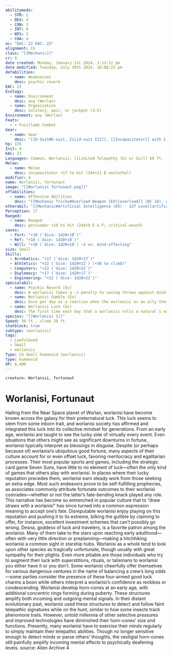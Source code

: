 ```yaml
---
abilitymods:
  - STR: 2
  - DEX: 4
  - CON: 3
  - INT: 6
  - WIS: 2
  - CHA: 4
ac: "EAC: 22 KAC: 23"
alignment: CG
class: "[[Mechanic]]"
cr: 9
date created: Monday, January 1st 2024, 3:13:12 pm
date modified: Tuesday, July 30th 2024, 10:08:25 pm
defabilities:
  - name: Weaknesses
    desc: psychic reverb
EAC: 22
Ecology:
  - name: Environment
    desc: any (Worlan)
  - name: Organization
    desc: solitary, pair, or jackpot (3–5)
Environment: any (Worlan)
Feats:
  - - Fusillade Combat
Gear:
  - name: Gear
    desc: "[[D-Suit#D-suit, Iii|d-suit III]], [[Incapacitator]] with 1 [[Battery#Battery, Standard|Battery]] (20 charges), 4 [[Persuador|persuaders]] with 4 [[Battery#Battery, Standard|Batteries]] (20 charges each)"
hp: 135
Init: 4
KAC: 23
Languages: Common, Worlanisi; [[Limited Telepathy (Ex or Su)]] 60 ft.
Melee:
  - name: Melee
    desc: incapacitator +17 to hit (3d4+11 B nonlethal)
modifier: 4
name: Worlanisi, fortunaut
image: "[[Worlanisi fortunaut.png]]"
offabilities:
  - name: Offensive Abilities
    desc: "[[Mechanic Tricks#Overload Weapon (EX)|overload]] (DC 18), override (DC 18), [[Exocortex#Combat Tracking (EX) - 1ST Level|target tracking]]"
otherabil: "[[Mechanic#Artificial Intelligence (EX) - 1ST Levellartificial intelligence|Artificial Intelligence]] ([[Mechanic#Exocortexexocortex|Exocortex]]), [[Mechanic#Expert Rig (EX) - 7TH Level|expert rig]], [[Mechanic Tricks]] ([[Mechanic Tricks#Holographic Projector (EX)|holographic projector]], [[Mechanic Tricks#Neural Shunt (EX)|neural shunt]]), [[Mechanic#Miracle Worker (EX) - 7TH Level|miracle worker]] (1/day), [[Multiarmed Ex]] (4), [[Mechanic#Remote Hack (EX) - 5TH Level|remote hack]] (40 ft.), [[Exocortex#Wireless Hack (EX) - 5TH Level|wireless hack]], worlanisi gamble, worlanisi luck"
Perception: 17
Ranged:
  - name: Ranged
    desc: persuader +19 to hit (2d4+9 E & F; critical wound)
saves:
  - Fort: "+10 (`dice: 1d20+10`)"
  - Ref: "+10 (`dice: 1d20+10`)"
  - Will: "+10 (`dice: 1d20+10`) –1 vs. mind-affecting"
size: Small
Skills:
  - Acrobatics: "+17 (`dice: 1d20+17`)"
  - Athletics: "+22 (`dice: 1d20+22`) (+30 to climb)"
  - Computers: "+22 (`dice: 1d20+22`)"
  - Diplomacy: "+17 (`dice: 1d20+17`)"
  - Engineering: "+22 (`dice: 1d20+22`)"
specialabil:
  - name: Psychic Reverb (Ex)
    desc: A worlanisi takes a –1 penalty to saving throws against mind-affecting effects and takes +1 damage per damage die from mind-affecting spells, weapons, and other effects.
  - name: Worlanisi Gamble (Ex)
    desc: Once per day as a reaction when the worlanisi or an ally they can see within 15 feet rolls an attack roll, saving throw, or skill check, the worlanisi causes that creature to roll twice and take the better result.
  - name: Worlanisi Luck (Ex)
    desc: The first time each day that a worlanisi rolls a natural 1 on a d20 roll, they treat it as a natural 20 instead.
species: "[[Worlanisi 1]]"
Speed: 30 ft., climb 20 ft.
statblock: true
subtype: (worlanisi)
tags:
  - LawfulGood
  - Small
  - worlanisi
Type: CG Small humanoid (worlanisi)
type: humanoid
XP: 6,400
---
```


```statblock
creature: Worlanisi, fortunaut
```

# Worlanisi, Fortunaut

Hailing from the Near Space planet of Worlan, worlanisi have become known across the galaxy for their preternatural luck. This luck seems to stem from some inborn trait, and worlanisi society has affirmed and integrated this luck into its collective mindset for generations. From an early age, worlanisi are taught to see the lucky side of virtually every event. Even situations that others might see as significant downturns in fortune, worlanisi typically interpret as blessings in disguise.
Despite (or perhaps because of) worlanisi’s ubiquitous good fortune, many aspects of their culture account for or even offset luck, favoring meritocracy and egalitarian processes. Their most popular sports and games, including the strategic card game Seven Suns, have little to no element of luck—often the only kind of games that others play with worlanisi. In places where their lucky reputation precedes them, worlanisi earn steady work from those seeking an extra edge. Most such endeavors prove to be self-fulfilling prophecies, as associates commonly attribute fortunate outcomes to their worlanisi comrades—whether or not the latter’s fate-bending knack played any role. This narrative has become so entrenched in popular culture that to “draw straws with a worlanisi” has since turned into a common expression meaning to accept one’s fate. Disreputable worlanisi enjoy playing on this reputation and pushing it to its extreme, bilking the gullible by claiming to offer, for instance, excellent investment schemes that can’t possibly go wrong.
Desna, goddess of luck and travelers, is a favorite patron among the worlanisi. Many of them take to the stars upon reaching early adulthood—often with very little direction or preplanning—making a hitchhiking worlanisi a common sight in starship hubs. Worlanisi as a whole tend to look upon other species as tragically unfortunate, though usually with great sympathy for their plights. Even more pitiable are those individuals who try to augment their luck with superstitions, rituals, or talismans
to worlanisi you either have it or you don’t. Some worlanisi cheerfully offer themselves for various dangerous ventures in the name of balancing a crew’s long odds—some parties consider the presence of these four-armed good luck charms a boon while others interpret a worlanisi’s confidence as reckless or condescending.
Worlanisi develop horn-cones at an early age, with additional concentric rings forming during puberty. These structures amplify both incoming and outgoing mental signals. In their distant evolutionary past, worlanisi used these structures to detect and follow faint telepathic signatures while on the hunt, similar to how some insects track pheromone trails. However, untold millennia of other selective pressures and improved technologies have diminished their horn-cones’ size and functions. Presently, many worlanisi have to exercise their minds regularly to simply maintain their telepathic abilities. Though no longer sensitive enough to detect minds or parse others’ thoughts, the vestigial horn-cones still painfully amplify incoming mental effects to psychically deafening levels.
source: Alien Archive 4 
